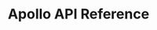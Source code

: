 ---
title: Apollo API Reference

language_tabs: # must be one of https://git.io/vQNgJ
  - shell
  - python

toc_footers:
  - <a href='https://app.apollo.io/#/settings/integrations/api'>Sign Up for an API Key</a>

includes:
  - introduction
  - authentication
  - ratelimits
  - enrichment
  - people
  - organizations
  - opportunities
  - contacts
  - accounts
  - sequences
  - tasks
  - misc

search: true

code_clipboard: true
---